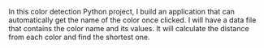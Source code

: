 In this color detection Python project, I build an application that can automatically get the name of the color once clicked. I will have a data file that contains the color name and its values. It will calculate the distance from each color and find the shortest one.
